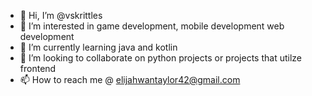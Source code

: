 - 👋 Hi, I’m @vskrittles
- 👀 I’m interested in game development, mobile development web development
- 🌱 I’m currently learning java and kotlin
- 💞️ I’m looking to collaborate on python projects or projects that utilze frontend
- 📫 How to reach me @ elijahwantaylor42@gmail.com

<!---
vskrittles/vskrittles is a ✨ special ✨ repository because its `README.md` (this file) appears on your GitHub profile.
You can click the Preview link to take a look at your changes.
--->
